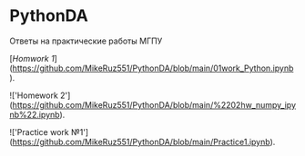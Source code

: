 # PythonDA
Ответы на практические работы МГПУ

[*Homwork 1*] (https://github.com/MikeRuz551/PythonDA/blob/main/01work_Python.ipynb).

!['Homework 2'] (https://github.com/MikeRuz551/PythonDA/blob/main/%2202hw_numpy_ipynb%22.ipynb).

!['Practice work №1'] (https://github.com/MikeRuz551/PythonDA/blob/main/Practice1.ipynb).

